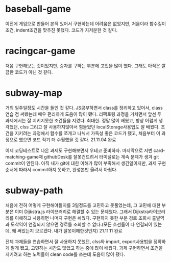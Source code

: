 # baseball-game
이전에 게임으로 만들어 본적 있어서 구현하는데 어려움은 없었지만, 처음이라 함수길이 조건, indent조건을 맞추진 못했다.
코드가 지저분한 것 같다.

# racingcar-game
처음 구현해보는 것이었지만, 승자를 구하는 부분에 고민을 많이 했다. 
그래도 아직은 깔끔한 코드가 아닌 것 같다.

# subway-map
거의 일주일정도 시간을 들인 것 같다. 
JS공부하면서 class를 정리하고 있어서, class연습 겸 써봤는데 매우 편리하게 도움이 많이 됐다.
리팩토링 과정을 거치면서 앞선 두 과제에서는 잘 지키지못한 조건들을 지켰다. 최대한.
정말 많이 배웠고, 
항상 어렵게 생각했던, clss 그리고 잘 사용하지않아서 힘들었던 localStorage사용법도 잘 배웠다.
조건을 지키려는 과정에서 함수를 쪼개고 나눠서 가독성 좋은 코드가 됐고, 처음부터 이 과정으로 했으면 코드 적기 더 수월했을 것 같다.
21.11.04 완료

이제 코딩테스트로 나온 과제도 구현해보면서 우테코 준비하자.
마지막으로 저번 card-matching-game때 githubDesk를 잘못건드려서 터미널로는 계속 문제가 생겨 git commit이 안된다.
아직 내가 git에 대한 이해가 많이 부족해서 생긴일이지만,
과제 구현 순서에 따라서 commit하지 못하고, 완성본만 올려서 아쉽다.

# subway-path
처음에 전혀 어떻게 구현해야될지를 3일정도를 고민하고 못풀었는데, 그 고민에 대한 부분은 이미 Dijkstra.js 라이브러리로 해결할 수 있는 문제였다.
그래서 Dijkstra라이브러리를 이해하고 사용하면 나머지 구현은 쉬웠다.
구현하지 못한 부분 경로 조회시 출발역과 도착역이 연결되지 않으면 경로를 조회할 수 없다.(모든 호선들이 다 연결되어 있는데, 왜 써있는지 모르겠다. 내가 잘못이해한것인지)
21.11.11 완료

전체 과제들을 연습하면서 잘 사용하지 못했던, clss와 import, export사용법을 정확하게 알게 됐고, 고민하는 시간도 많았고 하는 중에 많이 배웠다.
과제 구현하면서 조건을 지키려고 하는 노력들이 clean code를 쓰는데 도움이 많이 됐다.

